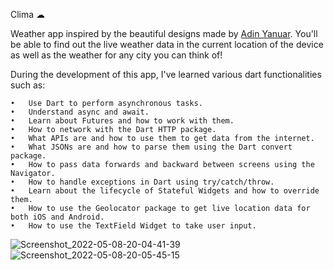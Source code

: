 Clima ☁

Weather app inspired by the beautiful designs made by [Adin Yanuar](https://dribbble.com/shots/15292603-Weather-Conceptual-App-Design). You'll be able to find out the live weather data in the current location of the device as well as the weather for any city you can think of!

During the development of this app, I've learned various dart functionalities such as:

    •	Use Dart to perform asynchronous tasks.
    •	Understand async and await.
    •	Learn about Futures and how to work with them.
    •	How to network with the Dart HTTP package.
    •	What APIs are and how to use them to get data from the internet.
    •	What JSONs are and how to parse them using the Dart convert package.
    •	How to pass data forwards and backward between screens using the Navigator.
    •	How to handle exceptions in Dart using try/catch/throw.
    •	Learn about the lifecycle of Stateful Widgets and how to override them.
    •	How to use the Geolocator package to get live location data for both iOS and Android.
    •	How to use the TextField Widget to take user input. 
    
![Screenshot_2022-05-08-20-04-41-39](https://user-images.githubusercontent.com/82131325/167301468-7cb1b665-3509-49d5-8ecd-f9ba2696f046.png)
![Screenshot_2022-05-08-20-05-45-15](https://user-images.githubusercontent.com/82131325/167301471-7104232a-80a2-40af-ae8b-df7c8692933a.png)
